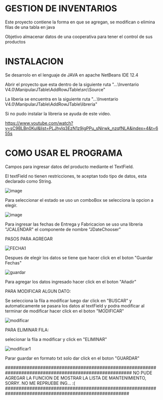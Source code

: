 # GESTION DE INVENTARIOS
Este proyecto contiene la forma en que se agregan, se modifican o elimina filas de una tabla en java 

Objetivo almacenar datos de una cooperativa para tener el control de sus productos


# INSTALACION 

Se desarrolo en el lenguaje de JAVA en apache NetBeans IDE 12.4

Abrir el proyecto que esta dentro de la siguiente ruta  "...\Inventario V4.0\ManipularJTable\AddRowJTable\src\Source"

La liberia se encuentra en la siguiente ruta "...\Inventario V4.0\ManipularJTable\AddRowJTable\libreria"

Si no pudo instalar la libreria se ayuda de este video.

https://www.youtube.com/watch?v=sC9BLBn0KuI&list=PLJhylq3EzN1z9jgPPu_sNirwk_nzqfNLA&index=4&t=655s

# COMO USAR EL PROGRAMA
Campos para ingresar datos del producto mediante el TextField.

El textField no tienen restricciones, te aceptan todo tipo de datos, esta declarado como String.

![image](https://user-images.githubusercontent.com/101279472/163685359-ac80d7ed-c89c-4d32-8e19-97233c183245.png)

Para seleccionar el estado se uso un comboBox se selecciona la opcion a elegir.

![image](https://user-images.githubusercontent.com/101279472/163685581-f774713c-a59d-404e-be35-f7f652d3c9bf.png)

Para ingresar las fechas de Entrega y Fabricacion se uso una libreria "JCALENDAR" el componente de nombre "JDateChooser"

PASOS PARA AGREGAR

![FECHA1](https://user-images.githubusercontent.com/101279472/163686006-1e97b831-8026-4cd0-88fe-93c070f01ec2.png)

Despues de elegir los datos se tiene que hacer click en el boton "Guardar Fechas"

![guardar](https://user-images.githubusercontent.com/101279472/163690399-5ae6ac94-4f1b-4b58-8722-2021aaf98bbb.png)

Para agregar los datos ingresado  hacer click en el boton "Añadir"

PARA MODIFICAR ALGUN DATO:

Se selecciona la fila a modificar  luego dar click en "BUSCAR" y automaticamente se pasara los datos al textField 
y podra modificar al terminar de modificar hacer click en el boton "MODIFICAR"

![modificar](https://user-images.githubusercontent.com/101279472/163690725-1ac0a6cd-33d6-4cd2-aa72-9103bfb00e71.png)


PARA ELIMINAR FILA:

selecionar la fila a modificar y click en "ELIMINAR" 

![modificar1](https://user-images.githubusercontent.com/101279472/163690752-ad7b4d52-7d47-4b75-ad77-cb753dde1aba.png)


Parar guardar en formato txt solo dar click en el boton "GUARDAR"

#######################################################################################################
  NO PUDE AGREGAR LA FUNCION DE MOSTRAR LA LISTA DE MANTENIMIENTO, SORRY. NO ME REPRUEBE ING... :(    
######################################################################################################
